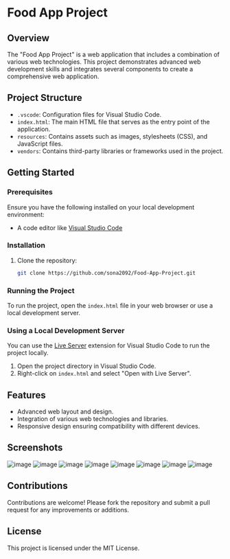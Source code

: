 # Food App Project

## Overview

The "Food App Project" is a web application that includes a combination of various web technologies. This project demonstrates advanced web development skills and integrates several components to create a comprehensive web application.

## Project Structure

- `.vscode`: Configuration files for Visual Studio Code.
- `index.html`: The main HTML file that serves as the entry point of the application.
- `resources`: Contains assets such as images, stylesheets (CSS), and JavaScript files.
- `vendors`: Contains third-party libraries or frameworks used in the project.

## Getting Started

### Prerequisites

Ensure you have the following installed on your local development environment:

- A code editor like [Visual Studio Code](https://code.visualstudio.com/)

### Installation

1. Clone the repository:
    ```sh
    git clone https://github.com/sona2092/Food-App-Project.git
    ```

### Running the Project

To run the project, open the `index.html` file in your web browser or use a local development server.

### Using a Local Development Server

You can use the [Live Server](https://marketplace.visualstudio.com/items?itemName=ritwickdey.LiveServer) extension for Visual Studio Code to run the project locally.

1. Open the project directory in Visual Studio Code.
2. Right-click on `index.html` and select "Open with Live Server".

## Features

- Advanced web layout and design.
- Integration of various web technologies and libraries.
- Responsive design ensuring compatibility with different devices.

## Screenshots
![image](https://github.com/user-attachments/assets/c1ddf5b6-710f-4045-9e39-4a6cfb979853)
![image](https://github.com/user-attachments/assets/2ddd4d14-96e2-4c42-a27a-9fbdbaa85d82)
![image](https://github.com/user-attachments/assets/448050c7-c870-43ff-be46-19c2c47a732b)
![image](https://github.com/user-attachments/assets/fe99b64f-4566-49d6-8311-0f4589c47152)
![image](https://github.com/user-attachments/assets/5ceff57e-da42-4bcd-898f-e7f9ebeb6a23)
![image](https://github.com/user-attachments/assets/e3dde834-72a6-4d29-bc65-0b70d697fe58)
![image](https://github.com/user-attachments/assets/998e6dbd-3630-484e-9749-f8a67b550555)
![image](https://github.com/user-attachments/assets/ed5961cd-b74b-45e1-89ab-f59df4423e4e)


## Contributions

Contributions are welcome! Please fork the repository and submit a pull request for any improvements or additions.

## License

This project is licensed under the MIT License.
